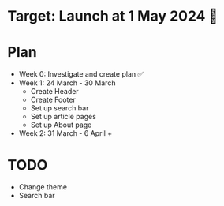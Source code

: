 
# Target: Launch at 1 May 2024 🚀

# Plan

- Week 0: Investigate and create plan ✅
- Week 1: 24 March - 30 March
    + Create Header 
    + Create Footer
    + Set up search bar
    + Set up article pages
    + Set up About page
- Week 2: 31 March - 6 April
    + 

# TODO 

- Change theme
- Search bar
